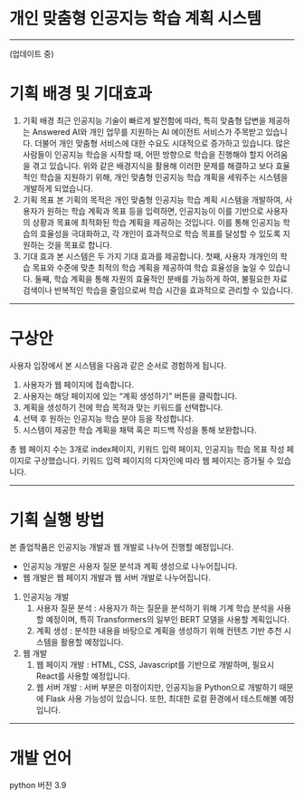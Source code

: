 # 개인 맞춤형 인공지능 학습 계획 시스템

---

(업데이트 중)

# 기획 배경 및 기대효과

1. 기획 배경
최근 인공지능 기술이 빠르게 발전함에 따라, 특히 맞춤형 답변을 제공하는 Answered AI와 개인 업무를 지원하는 AI 에이전트 서비스가 주목받고 있습니다. 더불어 개인 맞춤형 서비스에 대한 수요도 시대적으로 증가하고 있습니다.
많은 사람들이 인공지능 학습을 시작할 때, 어떤 방향으로 학습을 진행해야 할지 어려움을 겪고 있습니다. 위와 같은 배경지식을 활용해 이러한 문제를 해결하고 보다 효율적인 학습을 지원하기 위해, 개인 맞춤형 인공지능 학습 걔획을 세워주는 시스템을 개발하게 되었습니다. 
2. 기획 목표
본 기획의 목적은 개인 맞춤형 인공지능 학습 계획 시스템을 개발하여, 사용자가 원하는 학습 계획과 목표 등을 입력하면, 인공지능이 이를 기반으로 사용자의 상황과 목표에 최적화된 학습 계획을 제공하는 것입니다. 이를 통해 인공지능 학습의 효율성을 극대화하고, 각 개인이 효과적으로 학습 목표를 달성할 수 있도록 지원하는 것을 목표로 합니다.
3. 기대 효과
본 시스템은 두 가지 기대 효과를 제공합니다.
첫째, 사용자 개개인의 학습 목표와 수준에 맞춘 최적의 학습 계획을 제공하여 학습 효율성을 높일 수 있습니다.
둘째, 학습 계획을 통해 자원의 효율적인 분배를 가능하게 하여, 불필요한 자료 검색이나 반복적인 학습을 줄임으로써 학습 시간을 효과적으로 관리할 수 있습니다.

---

# 구상안

사용자 입장에서 본 시스템을 다음과 같은 순서로 경험하게 됩니다.

1. 사용자가 웹 페이지에 접속합니다.
2. 사용자는 해당 페이지에 있는 “계획 생성하기” 버튼을 클릭합니다.
3. 계획을 생성하기 전에 학습 목적과 맞는 키워드를 선택합니다.
4. 선택 후 원하는 인공지능 학습 분야 등을 작성합니다.
5. 시스템이 제공한 학습 계획을 채택 혹은 피드백 작성을 통해 보완합니다.

총 웹 페이지 수는 3개로 index페이지, 키워드 입력 페이지, 인공지능 학습 목표 작성 페이지로 구상했습니다. 키워드 입력 페이지의 디자인에 따라 웹 페이지는 증가될 수 있습니다.

---

# 기획 실행 방법

본 졸업작품은 인공지능 개발과 웹 개발로 나누어 진행할 예정입니다.

- 인공지능 개발은 사용자 질문 분석과 계획 생성으로 나누어집니다.
- 웹 개발은 웹 페이지 개발과 웹 서버 개발로 나누어집니다.

1. 인공지능 개발
    1. 사용자 질문 분석 : 사용자가 하는 질문을 분석하기 위해 기계 학습 분석을 사용할 예정이며, 특히 Transformers의 일부인 BERT 모델을 사용할 계획입니다.
    2. 계획 생성 : 분석한 내용을 바탕으로 계획을 생성하기 위해 컨텐츠 기반 추천 시스템을 활용할 예정입니다.
2. 웹 개발
    1. 웹 페이지 개발 : HTML, CSS, Javascript를 기반으로 개발하며, 필요시 React를 사용할 예정입니다.
    2. 웹 서버 개발 : 서버 부분은 미정이지만, 인공지능을 Python으로 개발하기 때문에 Flask 사용 가능성이 있습니다. 또한, 최대한 로컬 환경에서 테스트해볼 예정입니다. 

---

# 개발 언어

python 버전 3.9
